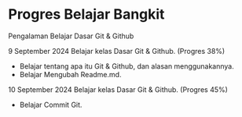 # Progres Belajar Bangkit
Pengalaman Belajar Dasar Git & Github

9 September 2024
Belajar kelas Dasar Git & Github. (Progres 38%)
* Belajar tentang apa itu Git & Github, dan alasan menggunakannya.
* Belajar Mengubah Readme.md.

10 September 2024
Belajar kelas Dasar Git & Github. (Progres 45%)
* Belajar Commit Git.
